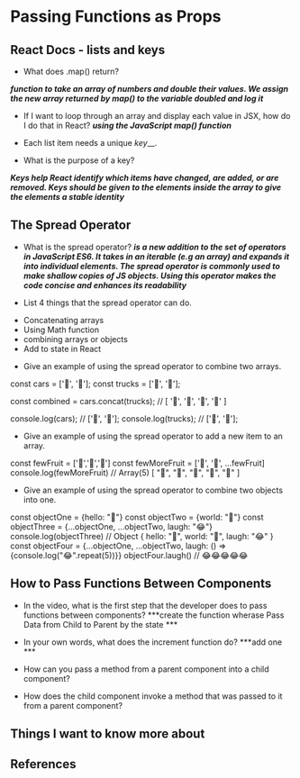 # Passing Functions as Props


## React Docs - lists and keys

* What does .map() return?

***function to take an array of numbers and double their values. We assign the new array returned by map() to the variable doubled and log it***



* If I want to loop through an array and display each value in JSX, how do I do that in React?
***using the JavaScript map() function***


* Each list item needs a unique _key___.


* What is the purpose of a key?

***Keys help React identify which items have changed, are added, or are removed. Keys should be given to the elements inside the array to give the elements a stable identity***
 


## The Spread Operator






* What is the spread operator?
 ***is a new addition to the set of operators in JavaScript ES6. It takes in an iterable (e.g an array) and expands it into individual elements. The spread operator is commonly used to make shallow copies of JS objects. Using this operator makes the code concise and enhances its readability***

* List 4 things that the spread operator can do.

- Concatenating  arrays
- Using Math function
- combining arrays or objects
- Add to state in React



* Give an example of using the spread operator to combine two arrays.

const cars = ['🚗', '🚙'];
const trucks = ['🚚', '🚛'];

const combined = cars.concat(trucks);
// [ '🚗', '🚙', '🚚', '🚛' ]

console.log(cars); // ['🚗', '🚙'];
console.log(trucks); // ['🚚', '🚛'];


* Give an example of using the spread operator to add a new item to an array.

const fewFruit = ['🍏','🍊','🍌']
const fewMoreFruit = ['🍉', '🍍', ...fewFruit]
console.log(fewMoreFruit) //  Array(5) [ "🍉", "🍍", "🍏", "🍊", "🍌" ]

* Give an example of using the spread operator to combine two objects into one.

const objectOne = {hello: "🤪"}
const objectTwo = {world: "🐻"}
const objectThree = {...objectOne, ...objectTwo, laugh: "😂"}
console.log(objectThree) // Object { hello: "🤪", world: "🐻", laugh: "😂" }
const objectFour = {...objectOne, ...objectTwo, laugh: () => {console.log("😂".repeat(5))}}
objectFour.laugh() // 😂😂😂😂😂





## How to Pass Functions Between Components






* In the video, what is the first step that the developer does to pass functions between components?
***create the function wherase Pass Data from Child to Parent by  the state ***
 

* In your own words, what does the increment function do?
***add one  ***


* How can you pass a method from a parent component into a child component?



* How does the child component invoke a method that was passed to it from a parent component?




## Things I want to know more about

## References
